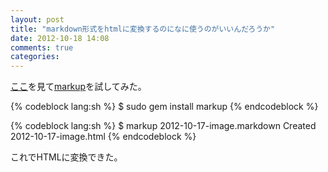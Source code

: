 ```yaml
---
layout: post
title: "markdown形式をhtmlに変換するのになに使うのがいいんだろうか"
date: 2012-10-18 14:08
comments: true
categories:
---
```


[ここ](https://www.ruby-toolbox.com/categories/markup_processors.html)を見て[markup](https://github.com/jameswilding/markup)を試してみた。

{% codeblock lang:sh %}
$ sudo gem install markup
{% endcodeblock %}

{% codeblock lang:sh %}
$ markup 2012-10-17-image.markdown
  Created 2012-10-17-image.html
{% endcodeblock %}

これでHTMLに変換できた。
